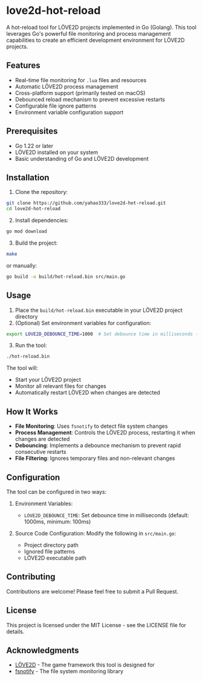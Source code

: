 # love2d-hot-reload

A hot-reload tool for LÖVE2D projects implemented in Go (Golang). This tool leverages Go's powerful file monitoring and process management capabilities to create an efficient development environment for LÖVE2D projects.

## Features

- Real-time file monitoring for `.lua` files and resources
- Automatic LÖVE2D process management
- Cross-platform support (primarily tested on macOS)
- Debounced reload mechanism to prevent excessive restarts
- Configurable file ignore patterns
- Environment variable configuration support

## Prerequisites

- Go 1.22 or later
- LÖVE2D installed on your system
- Basic understanding of Go and LÖVE2D development

## Installation

1. Clone the repository:
```bash
git clone https://github.com/yahao333/love2d-hot-reload.git
cd love2d-hot-reload
```

2. Install dependencies:
```bash
go mod download
```

3. Build the project:
```bash
make
```
or manually:
```bash
go build -o build/hot-reload.bin src/main.go
```

## Usage

1. Place the `build/hot-reload.bin` executable in your LÖVE2D project directory
2. (Optional) Set environment variables for configuration:
```bash
export LOVE2D_DEBOUNCE_TIME=1000  # Set debounce time in milliseconds (default: 1000ms)
```
3. Run the tool:
```bash
./hot-reload.bin
```

The tool will:
- Start your LÖVE2D project
- Monitor all relevant files for changes
- Automatically restart LÖVE2D when changes are detected

## How It Works

- **File Monitoring**: Uses `fsnotify` to detect file system changes
- **Process Management**: Controls the LÖVE2D process, restarting it when changes are detected
- **Debouncing**: Implements a debounce mechanism to prevent rapid consecutive restarts
- **File Filtering**: Ignores temporary files and non-relevant changes

## Configuration

The tool can be configured in two ways:

1. Environment Variables:
   - `LOVE2D_DEBOUNCE_TIME`: Set debounce time in milliseconds (default: 1000ms, minimum: 100ms)

2. Source Code Configuration:
   Modify the following in `src/main.go`:
   - Project directory path
   - Ignored file patterns
   - LÖVE2D executable path

## Contributing

Contributions are welcome! Please feel free to submit a Pull Request.

## License

This project is licensed under the MIT License - see the LICENSE file for details.

## Acknowledgments

- [LÖVE2D](https://love2d.org/) - The game framework this tool is designed for
- [fsnotify](https://github.com/fsnotify/fsnotify) - The file system monitoring library